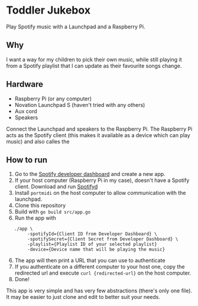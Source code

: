 # Toddler Jukebox

Play Spotify music with a Launchpad and a Raspberry Pi.

## Why

I want a way for my children to pick their own music, while still playing it
from a Spotify playlist that I can update as their favourite songs change.

## Hardware

- Raspberry Pi (or any computer)
- Novation Launchpad S (haven't tried with any others)
- Aux cord
- Speakers

Connect the Launchpad and speakers to the Raspberry Pi. The Raspberry Pi acts as
the Spotify client (this makes it available as a device which can play music)
and also calles the

## How to run

1. Go to the [Spotify developer dashboard](https://developer.spotify.com/dashboard)
   and create a new app.
2. If your host computer (Raspberry Pi in my case), doesn't have a Spotify
   client. Download and run [Spotifyd](https://github.com/Spotifyd/spotifyd)
3. Install `portmidi` on the host computer to allow communication with the
   launchpad.
4. Clone this repository
5. Build with `go build src/app.go`
6. Run the app with

```
   ./app \
        -spotifyId={Client ID from Developer Dashboard} \
        -spotifySecret={Client Secret from Developer Dashboard} \
        -playlist={Playlist ID of your selected playlist}
        -device={Device name that will be playing the music}
```

6. The app will then print a URL that you can use to authenticate
7. If you authenticate on a different computer to your host one, copy the
   redirected url and execute `curl {redirected-url}` on the host computer.
8. Done!

This app is very simple and has very few abstractions (there's only one file).
It may be easier to just clone and edit to better suit your needs.
